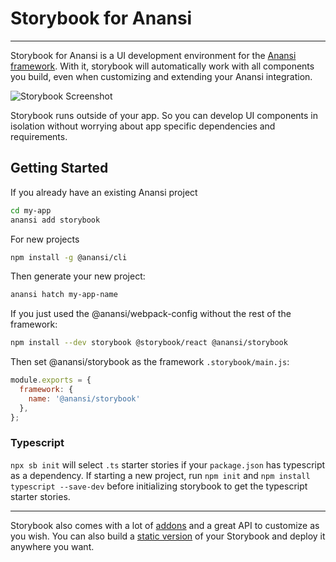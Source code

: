 # Storybook for Anansi

---

Storybook for Anansi is a UI development environment for the [Anansi framework](https://github.com/ntucker/anansi).
With it, storybook will automatically work with all components you build, even when customizing and extending
your Anansi integration.

![Storybook Screenshot](https://github.com/storybookjs/storybook/blob/main/media/storybook-intro.gif)

Storybook runs outside of your app.
So you can develop UI components in isolation without worrying about app specific dependencies and requirements.

## Getting Started

If you already have an existing Anansi project

```sh
cd my-app
anansi add storybook
```

For new projects

```bash
npm install -g @anansi/cli
```

Then generate your new project:

```bash
anansi hatch my-app-name
```

If you just used the @anansi/webpack-config without the rest of the framework:

```bash
npm install --dev storybook @storybook/react @anansi/storybook
```

Then set @anansi/storybook as the framework `.storybook/main.js`:

```js
module.exports = {
  framework: {
    name: '@anansi/storybook'
  },
};
```


### Typescript

`npx sb init` will select `.ts` starter stories if your `package.json` has typescript as a dependency. If starting a new project,
run `npm init` and `npm install typescript --save-dev` before initializing storybook to get the typescript starter stories.

---

Storybook also comes with a lot of [addons](https://storybook.js.org/addons) and a great API to customize as you wish.
You can also build a [static version](https://storybook.js.org/docs/html/sharing/publish-storybook) of your Storybook and deploy it anywhere you want.
